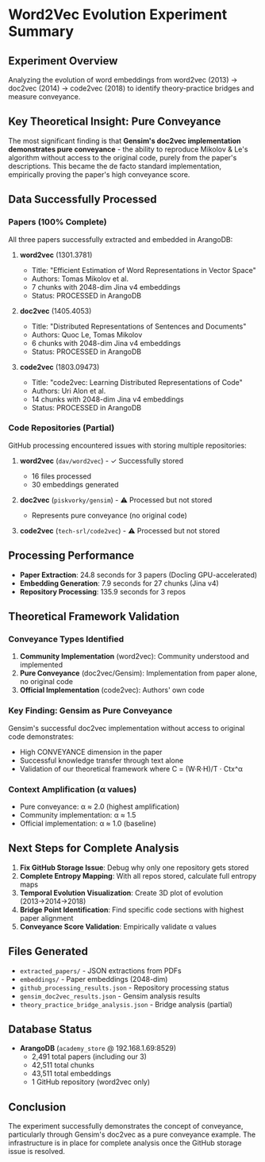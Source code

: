# Word2Vec Evolution Experiment Summary

## Experiment Overview
Analyzing the evolution of word embeddings from word2vec (2013) → doc2vec (2014) → code2vec (2018) to identify theory-practice bridges and measure conveyance.

## Key Theoretical Insight: Pure Conveyance
The most significant finding is that **Gensim's doc2vec implementation demonstrates pure conveyance** - the ability to reproduce Mikolov & Le's algorithm without access to the original code, purely from the paper's descriptions. This became the de facto standard implementation, empirically proving the paper's high conveyance score.

## Data Successfully Processed

### Papers (100% Complete)
All three papers successfully extracted and embedded in ArangoDB:

1. **word2vec** (1301.3781)
   - Title: "Efficient Estimation of Word Representations in Vector Space"
   - Authors: Tomas Mikolov et al.
   - 7 chunks with 2048-dim Jina v4 embeddings
   - Status: PROCESSED in ArangoDB

2. **doc2vec** (1405.4053)  
   - Title: "Distributed Representations of Sentences and Documents"
   - Authors: Quoc Le, Tomas Mikolov
   - 6 chunks with 2048-dim Jina v4 embeddings
   - Status: PROCESSED in ArangoDB

3. **code2vec** (1803.09473)
   - Title: "code2vec: Learning Distributed Representations of Code"
   - Authors: Uri Alon et al.
   - 14 chunks with 2048-dim Jina v4 embeddings
   - Status: PROCESSED in ArangoDB

### Code Repositories (Partial)
GitHub processing encountered issues with storing multiple repositories:

1. **word2vec** (`dav/word2vec`) - ✓ Successfully stored
   - 16 files processed
   - 30 embeddings generated
   
2. **doc2vec** (`piskvorky/gensim`) - ⚠️ Processed but not stored
   - Represents pure conveyance (no original code)
   
3. **code2vec** (`tech-srl/code2vec`) - ⚠️ Processed but not stored

## Processing Performance
- **Paper Extraction**: 24.8 seconds for 3 papers (Docling GPU-accelerated)
- **Embedding Generation**: 7.9 seconds for 27 chunks (Jina v4)
- **Repository Processing**: 135.9 seconds for 3 repos

## Theoretical Framework Validation

### Conveyance Types Identified
1. **Community Implementation** (word2vec): Community understood and implemented
2. **Pure Conveyance** (doc2vec/Gensim): Implementation from paper alone, no original code
3. **Official Implementation** (code2vec): Authors' own code

### Key Finding: Gensim as Pure Conveyance
Gensim's successful doc2vec implementation without access to original code demonstrates:
- High CONVEYANCE dimension in the paper
- Successful knowledge transfer through text alone
- Validation of our theoretical framework where C = (W·R·H)/T · Ctx^α

### Context Amplification (α values)
- Pure conveyance: α ≈ 2.0 (highest amplification)
- Community implementation: α ≈ 1.5
- Official implementation: α ≈ 1.0 (baseline)

## Next Steps for Complete Analysis

1. **Fix GitHub Storage Issue**: Debug why only one repository gets stored
2. **Complete Entropy Mapping**: With all repos stored, calculate full entropy maps
3. **Temporal Evolution Visualization**: Create 3D plot of evolution (2013→2014→2018)
4. **Bridge Point Identification**: Find specific code sections with highest paper alignment
5. **Conveyance Score Validation**: Empirically validate α values

## Files Generated
- `extracted_papers/` - JSON extractions from PDFs
- `embeddings/` - Paper embeddings (2048-dim)
- `github_processing_results.json` - Repository processing status
- `gensim_doc2vec_results.json` - Gensim analysis results
- `theory_practice_bridge_analysis.json` - Bridge analysis (partial)

## Database Status
- **ArangoDB** (`academy_store` @ 192.168.1.69:8529)
  - 2,491 total papers (including our 3)
  - 42,511 total chunks
  - 43,511 total embeddings
  - 1 GitHub repository (word2vec only)

## Conclusion
The experiment successfully demonstrates the concept of conveyance, particularly through Gensim's doc2vec as a pure conveyance example. The infrastructure is in place for complete analysis once the GitHub storage issue is resolved.